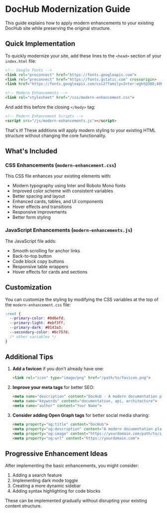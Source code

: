 # DocHub Modernization Guide

This guide explains how to apply modern enhancements to your existing DocHub site while preserving the original structure.

## Quick Implementation

To quickly modernize your site, add these lines to the `<head>` section of your `index.html` file:

```html
<!-- Google Fonts -->
<link rel="preconnect" href="https://fonts.googleapis.com">
<link rel="preconnect" href="https://fonts.gstatic.com" crossorigin>
<link href="https://fonts.googleapis.com/css2?family=Inter:wght@300;400;500;600;700&family=Roboto+Mono:wght@400;500&display=swap" rel="stylesheet">

<!-- Modern Enhancements -->
<link rel="stylesheet" href="/css/modern-enhancement.css">
```

And add this before the closing `</body>` tag:

```html
<!-- Modern Enhancement Scripts -->
<script src="/js/modern-enhancements.js"></script>
```

That's it! These additions will apply modern styling to your existing HTML structure without changing the core functionality.

## What's Included

### CSS Enhancements (`modern-enhancement.css`)

This CSS file enhances your existing elements with:

- Modern typography using Inter and Roboto Mono fonts
- Improved color scheme with consistent variables
- Better spacing and layout
- Enhanced cards, tables, and UI components
- Hover effects and transitions
- Responsive improvements
- Better form styling

### JavaScript Enhancements (`modern-enhancements.js`)

The JavaScript file adds:

- Smooth scrolling for anchor links
- Back-to-top button
- Code block copy buttons
- Responsive table wrappers
- Hover effects for cards and sections

## Customization

You can customize the styling by modifying the CSS variables at the top of the `modern-enhancement.css` file:

```css
:root {
  --primary-color: #0d6efd;
  --primary-light: #ebf3ff;
  --primary-dark: #0143a3;
  --secondary-color: #6c757d;
  /* other variables */
}
```

## Additional Tips

1. **Add a favicon** if you don't already have one:
   ```html
   <link rel="icon" type="image/png" href="/path/to/favicon.png">
   ```

2. **Improve your meta tags** for better SEO:
   ```html
   <meta name="description" content="DocHub - A modern documentation platform">
   <meta name="keywords" content="documentation, api, architecture">
   <meta name="author" content="Your Name">
   ```

3. **Consider adding Open Graph tags** for better social media sharing:
   ```html
   <meta property="og:title" content="DocHub">
   <meta property="og:description" content="A modern documentation platform">
   <meta property="og:image" content="https://yourdomain.com/path/to/image.jpg">
   <meta property="og:url" content="https://yourdomain.com">
   ```

## Progressive Enhancement Ideas

After implementing the basic enhancements, you might consider:

1. Adding a search feature
2. Implementing dark mode toggle
3. Creating a more dynamic sidebar
4. Adding syntax highlighting for code blocks

These can be implemented gradually without disrupting your existing content structure.